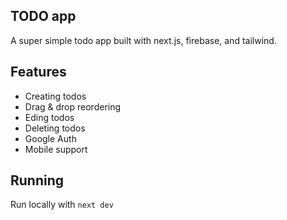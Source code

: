 ## TODO app

A super simple todo app built with next.js, firebase, and tailwind.

## Features

- Creating todos
- Drag & drop reordering
- Eding todos
- Deleting todos
- Google Auth
- Mobile support

## Running

Run locally with `next dev`

